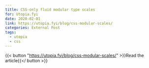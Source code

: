 ```yaml
---
title: CSS-only fluid modular type scales
for: Utopia.fyi
date: 2020-02-01
link: https://utopia.fyi/blog/css-modular-scales/
categories: External Post
tags:
  - utopia
  - css
---
```


{{< button "https://utopia.fyi/blog/css-modular-scales/" >}}Read the article{{</ button >}}
